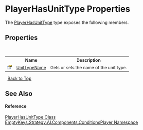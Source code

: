 # PlayerHasUnitType Properties
 

The <a href="T_EmptyKeys_Strategy_AI_Components_ConditionsPlayer_PlayerHasUnitType">PlayerHasUnitType</a> type exposes the following members.


## Properties
&nbsp;<table><tr><th></th><th>Name</th><th>Description</th></tr><tr><td>![Public property](media/pubproperty.gif "Public property")</td><td><a href="P_EmptyKeys_Strategy_AI_Components_ConditionsPlayer_PlayerHasUnitType_UnitTypeName">UnitTypeName</a></td><td>
Gets or sets the name of the unit type.</td></tr></table>&nbsp;
<a href="#playerhasunittype-properties">Back to Top</a>

## See Also


#### Reference
<a href="T_EmptyKeys_Strategy_AI_Components_ConditionsPlayer_PlayerHasUnitType">PlayerHasUnitType Class</a><br /><a href="N_EmptyKeys_Strategy_AI_Components_ConditionsPlayer">EmptyKeys.Strategy.AI.Components.ConditionsPlayer Namespace</a><br />